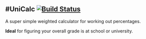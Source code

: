 #UniCalc [![Build Status](https://travis-ci.org/bmullan91/unicalc.svg?branch=master)](https://travis-ci.org/bmullan91/unicalc)
---

A super simple weighted calculator for working out percentages. 

__Ideal__ for figuring your overall grade is at school or university.